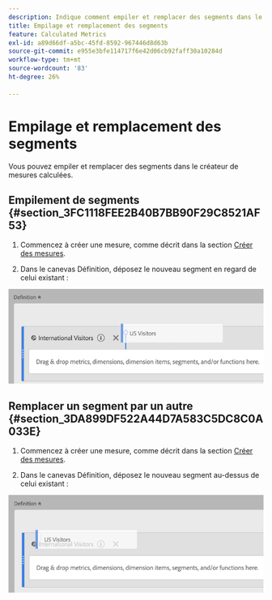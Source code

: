 ```yaml
---
description: Indique comment empiler et remplacer des segments dans le créateur de mesures calculées.
title: Empilage et remplacement des segments
feature: Calculated Metrics
exl-id: a89d66df-a5bc-45fd-8592-967446d8d63b
source-git-commit: e955e3bfe114717f6e42d06cb92faff30a10284d
workflow-type: tm+mt
source-wordcount: '83'
ht-degree: 26%

---
```


# Empilage et remplacement des segments

Vous pouvez empiler et remplacer des segments dans le créateur de mesures calculées.

## Empilement de segments {#section_3FC1118FEE2B40B7BB90F29C8521AF53}

1. Commencez à créer une mesure, comme décrit dans la section [Créer des mesures](/help/components/c-calcmetrics/c-workflow/cm-workflow/c-build-metrics/cm-build-metrics.md).

1. Dans le canevas Définition, déposez le nouveau segment en regard de celui existant :

![](assets/cm_stack_seg.png)

## Remplacer un segment par un autre {#section_3DA899DF522A44D7A583C5DC8C0A033E}

1. Commencez à créer une mesure, comme décrit dans la section [Créer des mesures](/help/components/c-calcmetrics/c-workflow/cm-workflow/c-build-metrics/cm-build-metrics.md).

1. Dans le canevas Définition, déposez le nouveau segment au-dessus de celui existant :

![](assets/cm_replace_seg.png)
